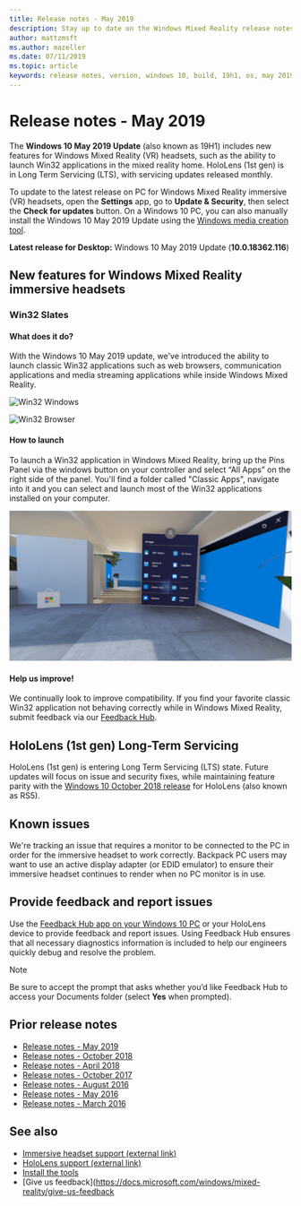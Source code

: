 ```yaml
---
title: Release notes - May 2019
description: Stay up to date on the Windows Mixed Reality release notes for the Windows 10 May 2019/19H1 Update.
author: mattzmsft
ms.author: mazeller
ms.date: 07/11/2019
ms.topic: article
keywords: release notes, version, windows 10, build, 19h1, os, may 2019
---
```


# Release notes - May 2019

The **Windows 10 May 2019 Update** (also known as 19H1) includes new features for Windows Mixed Reality (VR) headsets, such as the ability to launch Win32 applications in the mixed reality home. HoloLens (1st gen) is in Long Term Servicing (LTS), with servicing updates released monthly.

To update to the latest release on PC for Windows Mixed Reality immersive (VR) headsets, open the **Settings** app, go to **Update & Security**, then select the **Check for updates** button. On a Windows 10 PC, you can also manually install the Windows 10 May 2019 Update using the [Windows media creation tool](https://www.microsoft.com/software-download/windows10).

**Latest release for Desktop:** Windows 10 May 2019 Update (**10.0.18362.116**)<br>

## New features for Windows Mixed Reality immersive headsets

### Win32 Slates

#### What does it do? 
With the Windows 10 May 2019 update, we've introduced the ability to launch classic Win32 applications such as web browsers, communication applications and media streaming applications while inside Windows Mixed Reality. 

![Win32 Windows](images/mr-win32-slates-1.png)

![Win32 Browser](images/mr-win32-slates-2.png)

#### How to launch
To launch a Win32 application in Windows Mixed Reality, bring up the Pins Panel via the windows button on your controller and select “All Apps” on the right side of the panel.  You'll find a folder called "Classic Apps", navigate into it and you can select and launch most of the Win32 applications installed on your computer.

![Win32 Pin_Panel](images/mr-win32-slates-pinspanel.png)

#### Help us improve!
We continually look to improve compatibility.  If you find your favorite classic Win32 application not behaving correctly while in Windows Mixed Reality, submit feedback via our [Feedback Hub](https://support.microsoft.com//help/4021566/windows-10-send-feedback-to-microsoft-with-feedback-hub).

## HoloLens (1st gen) Long-Term Servicing

HoloLens (1st gen) is entering Long Term Servicing (LTS) state. Future updates will focus on issue and security fixes, while maintaining feature parity with the [Windows 10 October 2018 release](release-notes-october-2018.md) for HoloLens (also known as RS5). 

## Known issues

We're tracking an issue that requires a monitor to be connected to the PC in order for the immersive headset to work correctly. Backpack PC users may want to use an active display adapter (or EDID emulator) to ensure their immersive headset continues to render when no PC monitor is in use. 

## Provide feedback and report issues

Use the [Feedback Hub app on your Windows 10 PC](https://docs.microsoft.com/windows/mixed-reality/give-us-feedback) or your HoloLens device to provide feedback and report issues. Using Feedback Hub ensures that all necessary diagnostics information is included to help our engineers quickly debug and resolve the problem.

>[!NOTE]
>Be sure to accept the prompt that asks whether you’d like Feedback Hub to access your Documents folder (select **Yes** when prompted).

## Prior release notes

* [Release notes - May 2019](release-notes-may-2019.md)
* [Release notes - October 2018](release-notes-october-2018.md)
* [Release notes - April 2018](release-notes-april-2018.md)
* [Release notes - October 2017](release-notes-october-2017.md)
* [Release notes - August 2016](release-notes-august-2016.md)
* [Release notes - May 2016](release-notes-may-2016.md)
* [Release notes - March 2016](release-notes-march-2016.md)

## See also
* [Immersive headset support (external link)](https://docs.microsoft.com/windows/mixed-reality/enthusiast-guide/troubleshooting-windows-mixed-reality)
* [HoloLens support (external link)](https://support.microsoft.com/products/hololens)
* [Install the tools](https://docs.microsoft.com/windows/mixed-reality/develop/install-the-tools)
* [Give us feedback](https://docs.microsoft.com/windows/mixed-reality/give-us-feedback

